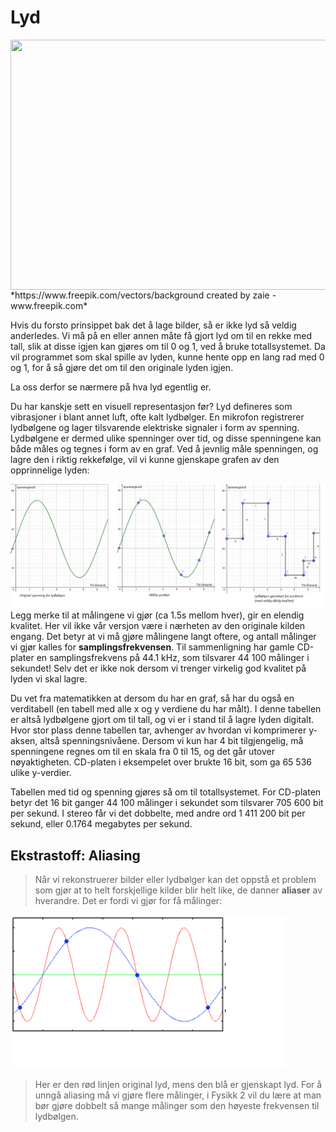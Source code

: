 # Lyd 

<img src="./5-signaler/./lyd.jpg" style="width: 600px; height: 400px; display: block;"> 
*https://www.freepik.com/vectors/background created by zaie - www.freepik.com*


Hvis du forsto prinsippet bak det å lage bilder, så er ikke lyd så veldig anderledes. Vi må på en eller annen måte få gjort lyd om til en rekke med tall, slik at disse igjen kan gjøres om til 0 og 1, ved å bruke totallsystemet. Da vil programmet som skal spille av lyden, kunne hente opp en lang rad med 0 og 1, for å så gjøre det om til den originale lyden igjen.

La oss derfor se nærmere på hva lyd egentlig er.

Du har kanskje sett en visuell representasjon før? Lyd defineres som vibrasjoner i blant annet luft, ofte kalt lydbølger. En mikrofon registrerer lydbølgene og lager tilsvarende elektriske signaler i form av spenning. Lydbølgene er dermed ulike spenninger over tid, og disse spenningene kan både måles og tegnes i form av en graf. Ved å jevnlig måle spenningen, og lagre den i riktig rekkefølge, vil vi kunne gjenskape grafen av den opprinnelige lyden:

![graf for spenning av lyd](./lydgraf.png)
Legg merke til at målingene vi gjør (ca 1.5s mellom hver), gir en elendig kvalitet. Her vil ikke vår versjon være i nærheten av den originale kilden engang. Det betyr at vi må gjøre målingene langt oftere, og antall målinger vi gjør kalles for **samplingsfrekvensen**. Til sammenligning har gamle CD-plater en samplingsfrekvens på 44.1 kHz, som tilsvarer 44 100 målinger i sekundet! Selv det er ikke nok dersom vi trenger virkelig god kvalitet på lyden vi skal lagre.

Du vet fra matematikken at dersom du har en graf, så har du også en verditabell (en tabell med alle x og y verdiene du har målt). I denne tabellen er altså lydbølgene gjort om til tall, og vi er i stand til å lagre lyden digitalt. Hvor stor plass denne tabellen tar, avhenger av hvordan vi komprimerer y-aksen, altså spenningsnivåene. Dersom vi kun har 4 bit tilgjengelig, må spenningene regnes om til en skala fra 0 til 15, og det går utover nøyaktigheten. CD-platen i eksempelet over brukte 16 bit, som ga 65 536 ulike y-verdier.

Tabellen med tid og spenning gjøres så om til totallsystemet. For CD-platen betyr det 16 bit ganger 44 100 målinger i sekundet som tilsvarer 705 600 bit per sekund. I stereo får vi det dobbelte, med andre ord 1 411 200 bit per sekund, eller 0.1764 megabytes per sekund.

## Ekstrastoff: Aliasing
> Når vi rekonstruerer bilder eller lydbølger kan det oppstå et problem som gjør at to helt forskjellige kilder blir helt like, de danner **aliaser** av hverandre. Det er fordi vi gjør for få målinger:

![aliasing](./alias.png)
> Her er den rød linjen original lyd, mens den blå er gjenskapt lyd. For å unngå aliasing må vi gjøre flere målinger, i Fysikk 2 vil du lære at man bør gjøre dobbelt så mange målinger som den høyeste frekvensen til lydbølgen.